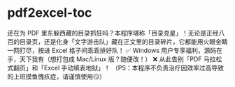 # pdf2excel-toc
还在为 PDF 里东躲西藏的目录抓狂吗？本程序堪称「目录克星」！无论是正经八百的目录页，还是化身「文字游击队」藏在正文里的目录碎片，它都能用火眼金睛一网打尽，按进 Excel 格子间乖乖排好队！ ✅ Windows 用户专享福利，源码在手，天下我有（想打包成 Mac/Linux 版？随便改！） ❌ 从此告别「PDF 马拉松式翻页」和「Excel 手动填表地狱」！ （PS：本程序不负责治疗因效率过高导致的上班摸鱼愧疚症，请谨慎使用😏）
